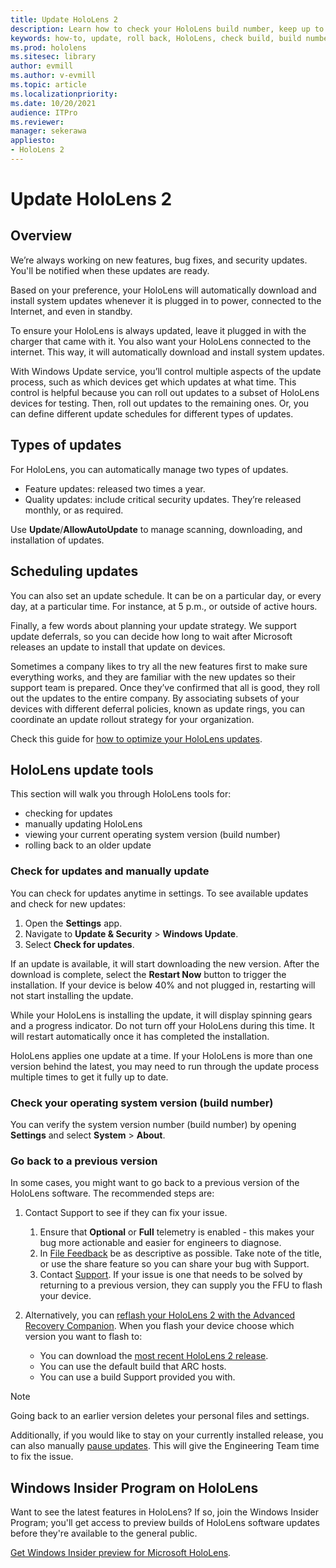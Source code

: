 ```yaml
---
title: Update HoloLens 2
description: Learn how to check your HoloLens build number, keep up to date with device updates, join the Insiders Program, and roll back updates.
keywords: how-to, update, roll back, HoloLens, check build, build number
ms.prod: hololens
ms.sitesec: library
author: evmill
ms.author: v-evmill
ms.topic: article
ms.localizationpriority:
ms.date: 10/20/2021
audience: ITPro
ms.reviewer: 
manager: sekerawa
appliesto:
- HoloLens 2
---
```


# Update HoloLens 2

## Overview

We’re always working on new features, bug fixes, and security updates. You'll be notified when these updates are ready.

Based on your preference, your HoloLens will automatically download and install system updates whenever it is plugged in to power, connected to the Internet, and even in standby.

To ensure your HoloLens is always updated, leave it plugged in with the charger that came with it. You also want your HoloLens connected to the internet. This way, it will automatically download and install system updates.

With Windows Update service, you’ll control multiple aspects of the update process, such as which devices get which updates at what time. This control is helpful because you can roll out updates to a subset of HoloLens devices for testing. Then, roll out updates to the remaining ones. Or, you can define different update schedules for different types of updates.

## Types of updates

For HoloLens, you can automatically manage two types of updates.

- Feature updates: released two times a year.
- Quality updates: include critical security updates. They’re released monthly, or as required.

Use **Update**/**AllowAutoUpdate** to manage scanning, downloading, and installation of updates.

## Scheduling updates

You can also set an update schedule. It can be on a particular day, or every day, at a particular time. For instance, at 5 p.m., or outside of active hours.

Finally, a few words about planning your update strategy. We support update deferrals, so you can decide how long to wait after Microsoft releases an update to install that update on devices.

Sometimes a company likes to try all the new features first to make sure everything works, and they are familiar with the new updates so their support team is prepared. Once they’ve confirmed that all is good, they roll out the updates to the entire company. By associating subsets of your devices with different deferral policies, known as update rings, you can coordinate an update rollout strategy for your organization.

Check this guide for [how to optimize your HoloLens updates](hololens-updates.md#how-to-optimize-hololens-updates).

## HoloLens update tools

This section will walk you through HoloLens tools for:

- checking for updates
- manually updating HoloLens
- viewing your current operating system version (build number)
- rolling back to an older update

### Check for updates and manually update

You can check for updates anytime in settings.  To see available updates and check for new updates:

1. Open the **Settings** app.
1. Navigate to **Update & Security** > **Windows Update**.
1. Select **Check for updates**.

If an update is available, it will start downloading the new version. After the download is complete, select the **Restart Now** button to trigger the installation. If your device is below 40% and not plugged in, restarting will not start installing the update.

While your HoloLens is installing the update, it will display spinning gears and a progress indicator. Do not turn off your HoloLens during this time. It will restart automatically once it has completed the installation.

HoloLens applies one update at a time.  If your HoloLens is more than one version behind the latest, you may need to run through the update process multiple times to get it fully up to date.

### Check your operating system version (build number)

You can verify the system version number (build number) by opening **Settings** and select **System** > **About**.

### Go back to a previous version

In some cases, you might want to go back to a previous version of the HoloLens software. The recommended steps are:

1. Contact Support to see if they can fix your issue.
    1. Ensure that **Optional** or **Full** telemetry is enabled -  this makes your bug more actionable and easier for engineers to diagnose.
    1. In [File Feedback](hololens-feedback.md) be as descriptive as possible. Take note of the title, or use the share feature so you can share your bug with Support.
    1. Contact [Support](https://aka.ms/hlsupport). If your issue is one that needs to be solved by returning to a previous version, they can supply you the FFU to flash your device.

1. Alternatively, you can [reflash your HoloLens 2 with the Advanced Recovery Companion](hololens-recovery.md#clean-reflash-the-device). When you flash your device choose which version you want to flash to:

    - You can download the [most recent HoloLens 2 release](https://aka.ms/hololens2download).
    - You can use the default build that ARC hosts.
    - You can use a build Support provided you with.

> [!NOTE]
> Going back to an earlier version deletes your personal files and settings.

Additionally, if you would like to stay on your currently installed release, you can also manually [pause updates](hololens-updates.md#pause-updates-via-device). This will give the Engineering Team time to fix the issue.

## Windows Insider Program on HoloLens

Want to see the latest features in HoloLens?  If so, join the Windows Insider Program; you'll get access to preview builds of HoloLens software updates before they're available to the general public.

[Get Windows Insider preview for Microsoft HoloLens](hololens-insider.md).
